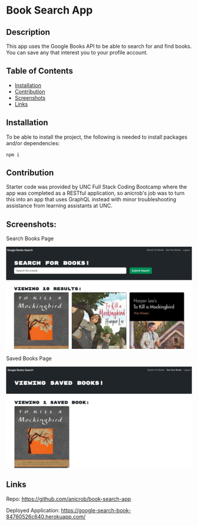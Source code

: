 # Book Search App


## Description

This app uses the Google Books API to be able to search for and find books. You can save any that interest you to your profile account.

## Table of Contents
* [Installation](#installation)
* [Contribution](#contribution)
* [Screenshots](#screenshots)
* [Links](#links)



## Installation

To be able to install the project, the following is needed to install packages and/or dependencies:
~~~
npm i
~~~

## Contribution

Starter code was provided by UNC Full Stack Coding Bootcamp where the app was completed as a RESTful application, so anicrob's job was to turn this into an app that uses GraphQL instead with minor troubleshooting assistance from learning assistants at UNC.

## Screenshots:

Search Books Page

![Search books](./Assets/search-books.png)

Saved Books Page

![Saved books](./Assets/saved-books.png)


## Links

Repo: https://github.com/anicrob/book-search-app

Deployed Application: https://google-search-book-84760526c640.herokuapp.com/

